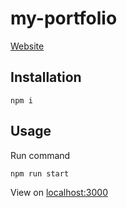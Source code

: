 # my-portfolio
[Website](http://fabio-portfolio.herokuapp.com/)


## Installation
```
npm i
```

## Usage
Run command 
```
npm run start
```

View on [localhost:3000](http://localhost:3000/)
